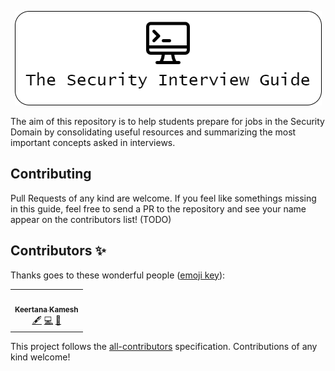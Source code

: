 <p align="center">
  <img src="./images/TSIG-Banner.png">
</p>

The aim of this repository is to help students prepare for jobs in the Security Domain by consolidating useful resources and summarizing the most important concepts asked in interviews. 

## Contributing

Pull Requests of any kind are welcome. If you feel like somethings missing in this guide, feel free to send a PR to the repository and see your name appear on the contributors list! (TODO)
## Contributors ✨

Thanks goes to these wonderful people ([emoji key](https://allcontributors.org/docs/en/emoji-key)):

<!-- ALL-CONTRIBUTORS-LIST:START - Do not remove or modify this section -->
<!-- prettier-ignore-start -->
<!-- markdownlint-disable -->
<table>
  <tr>
    <td align="center"><a href="https://github.com/keertanakamesh"><img src="https://avatars.githubusercontent.com/u/57653809?v=4?s=100" width="100px;" alt=""/><br /><sub><b>Keertana Kamesh</b></sub></a><br /><a href="#content-keertanakamesh" title="Content">🖋</a> <a href="https://github.com/AyushAmbastha/The-Security-Interview-Guide/commits?author=keertanakamesh" title="Code">💻</a> <a href="https://github.com/AyushAmbastha/The-Security-Interview-Guide/commits?author=keertanakamesh" title="Documentation">📖</a></td>
  </tr>
</table>

<!-- markdownlint-restore -->
<!-- prettier-ignore-end -->

<!-- ALL-CONTRIBUTORS-LIST:END -->

This project follows the [all-contributors](https://github.com/all-contributors/all-contributors) specification. Contributions of any kind welcome!
